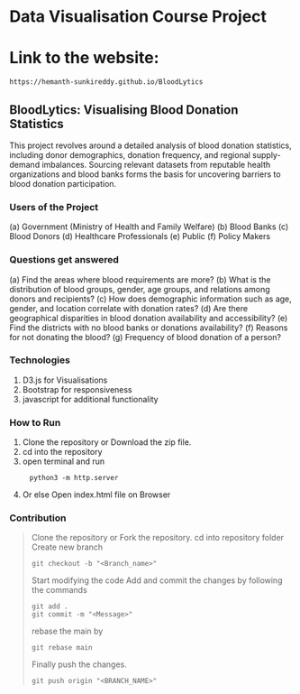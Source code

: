 # Data Visualisation Course Project 

# Link to the website: 
```
https://hemanth-sunkireddy.github.io/BloodLytics
```

## BloodLytics: Visualising Blood Donation Statistics

This project revolves around a detailed analysis of blood donation statistics, including 
donor demographics, donation frequency, and regional supply-demand
imbalances. Sourcing relevant datasets from reputable health organizations and
blood banks forms the basis for uncovering barriers to blood donation participation.

### Users of the Project

(a) Government (Ministry of Health and Family Welfare)
(b) Blood Banks
(c) Blood Donors
(d) Healthcare Professionals
(e) Public
(f) Policy Makers

### Questions get answered

(a) Find the areas where blood requirements are more?
(b) What is the distribution of blood groups, gender, age groups, and
relations among donors and recipients?
(c) How does demographic information such as age, gender, and location
correlate with donation rates?
(d) Are there geographical disparities in blood donation availability and
accessibility?
(e) Find the districts with no blood banks or donations availability?
(f) Reasons for not donating the blood?
(g) Frequency of blood donation of a person?

### Technologies 
1. D3.js for Visualisations
2. Bootstrap for responsiveness
3. javascript for additional functionality


### How to Run 
1. Clone the repository or Download the zip file.
2. cd into the repository
3. open terminal and run 
```
     python3 -m http.server
  ```

4. Or else Open index.html file on Browser

### Contribution
> Clone the repository or Fork the repository.
> cd into repository folder
> Create new branch
> ```
> git checkout -b "<Branch_name>"
> ```
> Start modifying the code
> Add and commit the changes by following the commands
> ```
> git add .
> git commit -m "<Message>"
> ```
> rebase the main by
> ```
> git rebase main
> ```
> Finally push the changes.
> ```
> git push origin "<BRANCH_NAME>"
> ```
